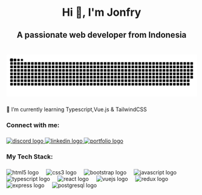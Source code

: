 <h1 align="center">Hi 👋, I'm Jonfry</h1>

###

<h2 align="center">A passionate web developer from Indonesia</h2>

###

<br clear="both">

<img src="https://github.com/jonfry1175/jonfry/blob/output/snake.svg" alt="Snake animation" />

###

<p align="left">🌱 I’m currently learning Typescript,Vue.js & TailwindCSS</p>

###

<h3 align="left">Connect with me:</h3>

###

<div align="left">
  <a href="https://discordapp.com/users/1043162437467258920](https://discord.com/users/1043162437467258920" target="_blank">
    <img src="https://img.shields.io/static/v1?message=Discord&logo=discord&label=&color=7289DA&logoColor=white&labelColor=&style=for-the-badge" height="35" alt="discord logo"  />
  </a>
  <a href="https://www.linkedin.com/in/jonfry-agung-marbun/" target="_blank">
    <img src="https://img.shields.io/static/v1?message=LinkedIn&logo=linkedin&label=&color=0077B5&logoColor=white&labelColor=&style=for-the-badge" height="35" alt="linkedin logo"  />
  </a>
   <a href="https://jonfry.netlify.app" target="_blank">
    <img src="https://img.shields.io/static/v1?message=Portfolio&logo=web&label=&color=FFD700&logoColor=black&labelColor=&style=for-the-badge" height="35" alt="portfolio logo"  />
  </a>
</div>

###

<h3 align="left">My Tech Stack:</h3>

###

<div align="left">
  <img src="https://cdn.jsdelivr.net/gh/devicons/devicon/icons/html5/html5-original.svg" height="30" alt="html5 logo"  />
  <img width="12" />
  <img src="https://cdn.jsdelivr.net/gh/devicons/devicon/icons/css3/css3-original.svg" height="30" alt="css3 logo"  />
  <img width="12" />
   <img src="https://cdn.jsdelivr.net/gh/devicons/devicon/icons/bootstrap/bootstrap-original.svg" height="30" alt="bootstrap logo"  />
  <img width="12" />
  <img src="https://cdn.jsdelivr.net/gh/devicons/devicon/icons/javascript/javascript-original.svg" height="30" alt="javascript logo"  />
  <img width="12" />
  <img src="https://cdn.jsdelivr.net/gh/devicons/devicon/icons/typescript/typescript-original.svg" height="30" alt="typescript logo"  />
  <img width="12" />
  <img src="https://cdn.jsdelivr.net/gh/devicons/devicon/icons/react/react-original.svg" height="30" alt="react logo"  />
  <img width="12" />
  <img src="https://cdn.jsdelivr.net/gh/devicons/devicon/icons/vuejs/vuejs-original.svg" height="30" alt="vuejs logo"  />
  <img width="12" />
  <img src="https://cdn.jsdelivr.net/gh/devicons/devicon/icons/redux/redux-original.svg" height="30" alt="redux logo"  />
  <img width="12" />
  <img src="https://skillicons.dev/icons?i=express" height="30" alt="express logo"  />
  <img width="12" />
  <img src="https://cdn.simpleicons.org/postgresql/4169E1" height="30" alt="postgresql logo"  />
  <img width="12" />
 
</div>

###
